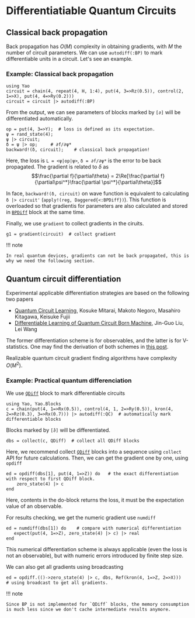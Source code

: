 # Differentiatiable Quantum Circuits

## Classical back propagation
Back propagation has $O(M)$ complexity in obtaining gradients, with $M$ the number of circuit parameters.
We can use `autodiff(:BP)` to mark differentiable units in a circuit. Let's see an example.

### Example: Classical back propagation
```@repl Diff
using Yao
circuit = chain(4, repeat(4, H, 1:4), put(4, 3=>Rz(0.5)), control(2, 1=>X), put(4, 4=>Ry(0.2)))
circuit = circuit |> autodiff(:BP)
```
From the output, we can see parameters of blocks marked by `[∂]` will be differentiated automatically.

```@repl Diff
op = put(4, 3=>Y);  # loss is defined as its expectation.
ψ = rand_state(4);
ψ |> circuit;
δ = ψ |> op;     # ∂f/∂ψ*
backward!(δ, circuit);    # classical back propagation!
```
Here, the loss is `L = <ψ|op|ψ>`, `δ = ∂f/∂ψ*` is the error to be back propagated.
The gradient is related to $δ$ as
$$\frac{\partial f}{\partial\theta} = 2\Re[\frac{\partial f}{\partial\psi^*}\frac{\partial \psi^*}{\partial\theta}]$$

In face, `backward!(δ, circuit)` on wave function is equivalent to calculating `δ |> circuit'` (`apply!(reg, Daggered{<:BPDiff})`).
This function is overloaded so that gradientis for parameters are also calculated and stored in [`BPDiff`](@ref) block at the same time.

Finally, we use `gradient` to collect gradients in the ciruits.
```@repl Diff
g1 = gradient(circuit)  # collect gradient
```

!!! note

    In real quantum devices, gradients can not be back propagated, this is why we need the following section.

## Quantum circuit differentiation

Experimental applicable differentiation strategies are based on the following two papers

* [Quantum Circuit Learning](https://arxiv.org/abs/1803.00745), Kosuke Mitarai, Makoto Negoro, Masahiro Kitagawa, Keisuke Fujii
* [Differentiable Learning of Quantum Circuit Born Machine](https://arxiv.org/abs/1804.04168), Jin-Guo Liu, Lei Wang

The former differentiation scheme is for observables, and the latter is for V-statistics.
One may find the derivation of both schemes in [this post](https://giggleliu.github.io/2018/04/16/circuitgrad.html).

Realizable quantum circuit gradient finding algorithms have complexity $O(M^2)$.

### Example: Practical quantum differenciation
We use [`QDiff`](@ref) block to mark differentiable circuits
```@repl QDiff
using Yao, Yao.Blocks
c = chain(put(4, 1=>Rx(0.5)), control(4, 1, 2=>Ry(0.5)), kron(4, 2=>Rz(0.3), 3=>Rx(0.7))) |> autodiff(:QC)  # automatically mark differentiable blocks
```
Blocks marked by `[̂∂]` will be differentiated.

```@repl QDiff
dbs = collect(c, QDiff)  # collect all QDiff blocks
```
Here, we recommend collect [`QDiff`](@ref) blocks into a sequence using `collect` API for future calculations.
Then, we can get the gradient one by one, using `opdiff`
```@repl QDiff
ed = opdiff(dbs[1], put(4, 1=>Z)) do   # the exact differentiation with respect to first QDiff block.
    zero_state(4) |> c
end
```
Here, contents in the do-block returns the loss, it must be the expectation value of an observable.

For results checking, we get the numeric gradient use `numdiff`
```@repl QDiff
ed = numdiff(dbs[1]) do    # compare with numerical differentiation
   expect(put(4, 1=>Z), zero_state(4) |> c) |> real
end
```
This numerical differentiation scheme is always applicable (even the loss is not an observable), but with numeric errors introduced by finite step size.

We can also get all gradients using broadcasting
```@repl QDiff
ed = opdiff.(()->zero_state(4) |> c, dbs, Ref(kron(4, 1=>Z, 2=>X)))   # using broadcast to get all gradients.
```

!!! note

    Since BP is not implemented for `QDiff` blocks, the memory consumption is much less since we don't cache intermediate results anymore.
